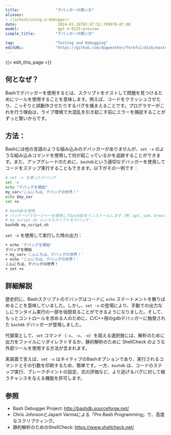 ```yaml
---
title:                "デバッガーの使い方"
aliases:
- /ja/bash/using-a-debugger/
date:                  2024-01-26T03:47:52.799970-07:00
model:                 gpt-4-0125-preview
simple_title:         "デバッガーの使い方"

tag:                  "Testing and Debugging"
editURL:              "https://github.com/dogweather/forkful/blob/master/content/ja/bash/using-a-debugger.md"
---
```


{{< edit_this_page >}}

## 何となぜ？
Bashでデバッガーを使用するとは、スクリプトをテストして問題を見つけるためにツールを使用することを意味します。例えば、コードをクラッシュさせたり、こっそりと誤動作させたりするバグを捕まえることです。プログラマーがこれを行う理由は、ライブ環境で大混乱を引き起こす前にエラーを捕捉することがずっと賢いからです。

## 方法：
Bashには他の言語のような組み込みのデバッガーがありませんが、`set -x` のような組み込みコマンドを使用して何が起こっているかを追跡することができます。また、アップグレードのために、`bashdb`という適切なデバッガーを使用してコードをステップ実行することもできます。以下がその一例です：

```Bash
# set -x を使ったデバッグ
set -x
echo "デバッグを開始"
my_var="こんにちは、デバッグの世界！"
echo $my_var
set +x

# bashdbを使用
# パッケージマネージャーを使用してbashdbをインストールします（例：apt、yum、brew）。
# my_script.sh というスクリプトをデバッグ：
bashdb my_script.sh
```

`set -x` を使用して実行した時の出力：
```Bash
+ echo 'デバッグを開始'
デバッグを開始
+ my_var='こんにちは、デバッグの世界！'
+ echo 'こんにちは、デバッグの世界！'
こんにちは、デバッグの世界！
+ set +x
```

## 詳細解説
歴史的に、Bashスクリプトのデバッグはコードに `echo` ステートメントを散りばめることを意味していました。しかし、`set -x` の登場により、手動での出力なしにランタイム実行の一部を垣間見ることができるようになりました。そして、もっとコントロールを求める人のために、C/C++用のgdbデバッガーに触発された `bashdb` デバッガーが登場しました。

代替案として、`set` コマンド（`-x`、`-v`、`-e`）を超える選択肢には、解析のために出力をファイルにリダイレクトするか、静的解析のために ShellCheck のような外部ツールを使用する方法が含まれます。

実装面で言えば、`set -x` はネイティブのBashオプションであり、実行されるコマンドとその引数を印刷するため、簡単です。一方、`bashdb` は、コードのステップ実行、ブレークポイントの設定、式の評価など、より逃げるバグに対して戦うチャンスを与える機能を許可します。

## 参照
- Bash Debugger Project: http://bashdb.sourceforge.net/
- Chris JohnsonとJayant Varmaによる「Pro Bash Programming」で、高度なスクリプティング。
- 静的解析のためのShellCheck: https://www.shellcheck.net/
